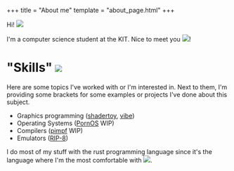 +++
title = "About me"
template = "about_page.html"
+++

Hi! ![][peepoAwesome]

I'm a computer science student at the KIT. Nice to meet you ![][peepoChristmasCoffee]!

# "Skills" ![][peepoWoah]

Here are some topics I've worked with or I'm interested in. Next to them, I'm providing some brackets
for some examples or projects I've done about this subject.

- Graphics programming ([shadertoy], [vibe])
- Operating Systems ([PornOS] WIP)
- Compilers ([pimpf] WIP)
- Emulators ([RIP-8])

I do most of my stuff with the rust programming language since it's the language where I'm the most comfortable with ![][ferrisBongo].

<!-- links -->

[shadertoy]: https://www.shadertoy.com/profile/?show=shaders
[vibe]: https://github.com/TornaxO7/vibe
[PornOS]: https://github.com/TornaxO7/PornOS
[RIP-8]: https://github.com/TornaxO7/RIP-8
[pimpf]: https://github.com/TornaxO7/pimpf

<!-- emojis -->

[peepoAwesome]: /emojis/peepoAwesome.png
[peepoChristmasCoffee]: /emojis/peepoChristmasCoffee.png
[peepoHeavyNotes]: /emojis/peepoHeavyNotes.gif
[peepoWoah]: /emojis/peepoWoah.png
[hehe]: /emojis/hehe.png
[ferrisBongo]: /emojis/ferrisBongo.gif
